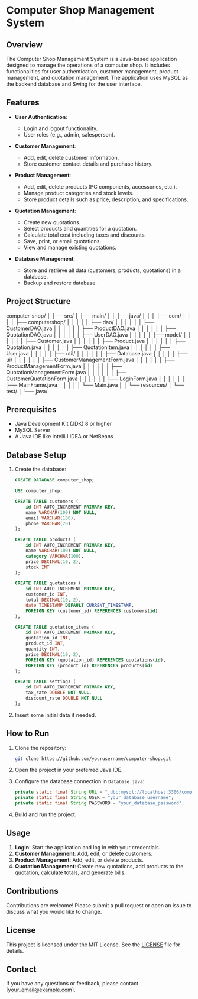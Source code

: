 # Computer Shop Management System

## Overview

The Computer Shop Management System is a Java-based application designed to manage the operations of a computer shop. It includes functionalities for user authentication, customer management, product management, and quotation management. The application uses MySQL as the backend database and Swing for the user interface.

## Features

- **User Authentication**: 
  - Login and logout functionality.
  - User roles (e.g., admin, salesperson).

- **Customer Management**: 
  - Add, edit, delete customer information.
  - Store customer contact details and purchase history.

- **Product Management**: 
  - Add, edit, delete products (PC components, accessories, etc.).
  - Manage product categories and stock levels.
  - Store product details such as price, description, and specifications.

- **Quotation Management**: 
  - Create new quotations.
  - Select products and quantities for a quotation.
  - Calculate total cost including taxes and discounts.
  - Save, print, or email quotations.
  - View and manage existing quotations.

- **Database Management**: 
  - Store and retrieve all data (customers, products, quotations) in a database.
  - Backup and restore database.

## Project Structure
computer-shop/
│
├── src/
│ ├── main/
│ │ ├── java/
│ │ │ ├── com/
│ │ │ │ ├── computershop/
│ │ │ │ │ ├── dao/
│ │ │ │ │ │ ├── CustomerDAO.java
│ │ │ │ │ │ ├── ProductDAO.java
│ │ │ │ │ │ ├── QuotationDAO.java
│ │ │ │ │ │ ├── UserDAO.java
│ │ │ │ │ ├── model/
│ │ │ │ │ │ ├── Customer.java
│ │ │ │ │ │ ├── Product.java
│ │ │ │ │ │ ├── Quotation.java
│ │ │ │ │ │ ├── QuotationItem.java
│ │ │ │ │ │ ├── User.java
│ │ │ │ │ ├── util/
│ │ │ │ │ │ ├── Database.java
│ │ │ │ │ ├── ui/
│ │ │ │ │ │ ├── CustomerManagementForm.java
│ │ │ │ │ │ ├── ProductManagementForm.java
│ │ │ │ │ │ ├── QuotationManagementForm.java
│ │ │ │ │ │ ├── CustomerQuotationForm.java
│ │ │ │ │ │ ├── LoginForm.java
│ │ │ │ │ │ ├── MainFrame.java
│ │ │ │ │ └── Main.java
│ │ └── resources/
│ └── test/
│ └── java/


## Prerequisites

- Java Development Kit (JDK) 8 or higher
- MySQL Server
- A Java IDE like IntelliJ IDEA or NetBeans

## Database Setup

1. Create the database:
    ```sql
    CREATE DATABASE computer_shop;

    USE computer_shop;

    CREATE TABLE customers (
        id INT AUTO_INCREMENT PRIMARY KEY,
        name VARCHAR(100) NOT NULL,
        email VARCHAR(100),
        phone VARCHAR(20)
    );

    CREATE TABLE products (
        id INT AUTO_INCREMENT PRIMARY KEY,
        name VARCHAR(100) NOT NULL,
        category VARCHAR(100),
        price DECIMAL(10, 2),
        stock INT
    );

    CREATE TABLE quotations (
        id INT AUTO_INCREMENT PRIMARY KEY,
        customer_id INT,
        total DECIMAL(10, 2),
        date TIMESTAMP DEFAULT CURRENT_TIMESTAMP,
        FOREIGN KEY (customer_id) REFERENCES customers(id)
    );

    CREATE TABLE quotation_items (
        id INT AUTO_INCREMENT PRIMARY KEY,
        quotation_id INT,
        product_id INT,
        quantity INT,
        price DECIMAL(10, 2),
        FOREIGN KEY (quotation_id) REFERENCES quotations(id),
        FOREIGN KEY (product_id) REFERENCES products(id)
    );

    CREATE TABLE settings (
        id INT AUTO_INCREMENT PRIMARY KEY,
        tax_rate DOUBLE NOT NULL,
        discount_rate DOUBLE NOT NULL
    );
    ```

2. Insert some initial data if needed.

## How to Run

1. Clone the repository:
    ```sh
    git clone https://github.com/yourusername/computer-shop.git
    ```

2. Open the project in your preferred Java IDE.

3. Configure the database connection in `Database.java`:
    ```java
    private static final String URL = "jdbc:mysql://localhost:3306/computer_shop";
    private static final String USER = "your_database_username";
    private static final String PASSWORD = "your_database_password";
    ```

4. Build and run the project.

## Usage

1. **Login**: Start the application and log in with your credentials.
2. **Customer Management**: Add, edit, or delete customers.
3. **Product Management**: Add, edit, or delete products.
4. **Quotation Management**: Create new quotations, add products to the quotation, calculate totals, and generate bills.

## Contributions

Contributions are welcome! Please submit a pull request or open an issue to discuss what you would like to change.

## License

This project is licensed under the MIT License. See the [LICENSE](LICENSE) file for details.

## Contact

If you have any questions or feedback, please contact [your_email@example.com].



